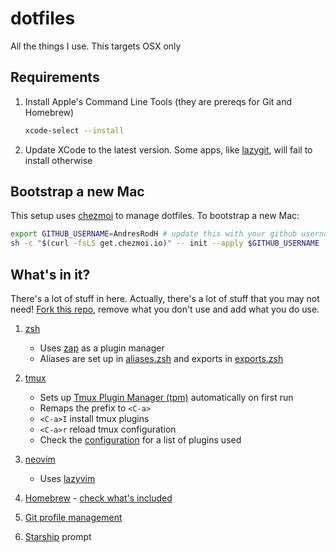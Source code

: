 # dotfiles

All the things I use. This targets OSX only

## Requirements

1. Install Apple's Command Line Tools (they are prereqs for Git and Homebrew)

   ```sh
   xcode-select --install
   ```

2. Update XCode to the latest version. Some apps, like [lazygit](https://github.com/jesseduffield/lazygit), will fail to install otherwise

## Bootstrap a new Mac

This setup uses [chezmoi](https://www.chezmoi.io/) to manage dotfiles. To bootstrap a new Mac:

```sh
export GITHUB_USERNAME=AndresRodH # update this with your github username if you cloned/forked this repo
sh -c "$(curl -fsLS get.chezmoi.io)" -- init --apply $GITHUB_USERNAME
```

## What's in it?

There's a lot of stuff in here. Actually, there's a lot of stuff that you may not need! [Fork this repo](https://github.com/AndresRodH/dotfiles/fork), remove what you don't use and add what you do use.

1. [zsh](https://www.zsh.org/)
   - Uses [zap](https://github.com/zap-zsh/zap) as a plugin manager
   - Aliases are set up in [aliases.zsh](`dot_config/zsh/aliases.zsh`) and exports in [exports.zsh](`dot_config/zsh/exports.zsh`)

2. [tmux](https://github.com/tmux/tmux)
   - Sets up [Tmux Plugin Manager (tpm)](https://github.com/tmux-plugins/tpm) automatically on first run
   - Remaps the prefix to `<C-a>`
   - `<C-a>I` install tmux plugins
   - `<C-a>r` reload tmux configuration
   - Check the [configuration](`dot_tmux.conf`) for a list of plugins used

3. [neovim](https://neovim.io/)
   - Uses [lazyvim](https://www.lazyvim.org/) 

4. [Homebrew](https://brew.sh/) - [check what's included](run_once_before_install-packages-darwin.sh.tmpl)

5. [Git profile management](`dot_gitconfig`)

6. [Starship](https://starship.rs/) prompt

